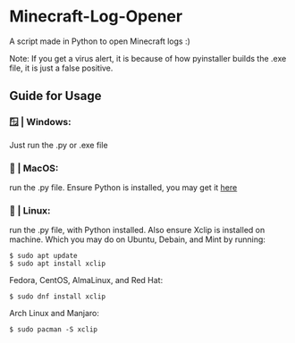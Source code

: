 # Minecraft-Log-Opener
A script made in Python to open Minecraft logs :)

Note: If you get a virus alert, it is because of how pyinstaller builds the .exe file, it is just a false positive.

## Guide for Usage
### 🪟 | Windows: <br/>
  Just run the .py or .exe file <br/>
### 🍏 | MacOS: <br/>
  run the .py file. Ensure Python is installed, you may get it [here](https://www.python.org/downloads/) <br/>
### 🐧 | Linux: <br/>
  run the .py file, with Python installed. Also ensure Xclip is installed on machine. Which you may do on Ubuntu, Debain, and Mint by running: <br/>
  ```
$ sudo apt update
$ sudo apt install xclip
```
 Fedora, CentOS, AlmaLinux, and Red Hat:
 ```
$ sudo dnf install xclip
```
Arch Linux and Manjaro:
```
$ sudo pacman -S xclip
```
  
